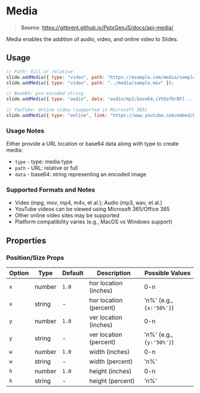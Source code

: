 # Media

> **Source**: https://gitbrent.github.io/PptxGenJS/docs/api-media/

Media enables the addition of audio, video, and online video to Slides.

## Usage

```javascript
// Path: full or relative
slide.addMedia({ type: "video", path: "https://example.com/media/sample.mov" });
slide.addMedia({ type: "video", path: "../media/sample.mov" });

// Base64: pre-encoded string
slide.addMedia({ type: "audio", data: "audio/mp3;base64,iVtDafDrBF[...]=" });

// YouTube: Online video (supported in Microsoft 365)
slide.addMedia({ type: "online", link: "https://www.youtube.com/embed/Dph6ynRVyUc" });
```

### Usage Notes

Either provide a URL location or base64 data along with type to create media:
- `type` - type: media type
- `path` - URL: relative or full
- `data` - base64: string representing an encoded image

### Supported Formats and Notes

- Video (mpg, mov, mp4, m4v, et al.); Audio (mp3, wav, et al.)
- YouTube videos can be viewed using Microsoft 365/Office 365
- Other online video sites may be supported
- Platform compatibility varies (e.g., MacOS vs Windows support)

## Properties

### Position/Size Props

| Option | Type | Default | Description | Possible Values |
|--------|------|---------|-------------|----------------|
| `x` | number | `1.0` | hor location (inches) | 0-n |
| `x` | string | - | hor location (percent) | 'n%' (e.g., `{x:'50%'}`) |
| `y` | number | `1.0` | ver location (inches) | 0-n |
| `y` | string | - | ver location (percent) | 'n%' (e.g., `{y:'50%'}`) |
| `w` | number | `1.0` | width (inches) | 0-n |
| `w` | string | - | width (percent) | 'n%' |
| `h` | number | `1.0` | height (inches) | 0-n |
| `h` | string | - | height (percent) | 'n%' |
